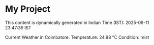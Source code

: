 # My Project

This content is dynamically generated in Indian Time (IST): 2025-09-11 23:47:39 IST


Current Weather in Coimbatore:
Temperature: 24.88 °C
Condition: mist
